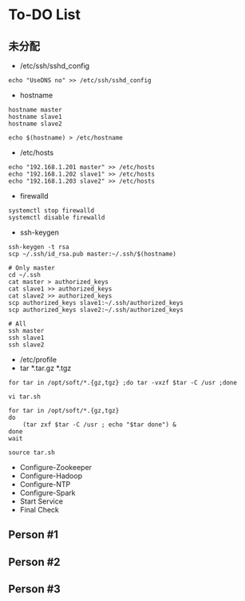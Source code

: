 # To-DO List

## 未分配

* /etc/ssh/sshd_config
```
echo "UseDNS no" >> /etc/ssh/sshd_config
```
* hostname
```
hostname master
hostname slave1
hostname slave2

echo $(hostname) > /etc/hostname
```
* /etc/hosts
```
echo "192.168.1.201 master" >> /etc/hosts
echo "192.168.1.202 slave1" >> /etc/hosts
echo "192.168.1.203 slave2" >> /etc/hosts
```
* firewalld
```
systemctl stop firewalld
systemctl disable firewalld
```
* ssh-keygen
```
ssh-keygen -t rsa
scp ~/.ssh/id_rsa.pub master:~/.ssh/$(hostname)

# Only master
cd ~/.ssh
cat master > authorized_keys
cat slave1 >> authorized_keys 
cat slave2 >> authorized_keys
scp authorized_keys slave1:~/.ssh/authorized_keys
scp authorized_keys slave2:~/.ssh/authorized_keys

# All
ssh master
ssh slave1
ssh slave2
```
* /etc/profile
* tar *.tar.gz *.tgz
```
for tar in /opt/soft/*.{gz,tgz} ;do tar -vxzf $tar -C /usr ;done

vi tar.sh

for tar in /opt/soft/*.{gz,tgz}
do
    (tar zxf $tar -C /usr ; echo "$tar done") &
done
wait

source tar.sh
```
* Configure-Zookeeper
* Configure-Hadoop
* Configure-NTP
* Configure-Spark
* Start Service
* Final Check

## Person #1

## Person #2

## Person #3
